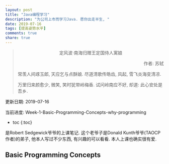 ```yaml
---
layout: post
title: "Java编程学习"
description: "为公司上市而学习Java. 愿你出走半生, "
date: 2019-07-16
tags: [提高姿势水平]
comments: true
share: true
---
```



> <span style="text-align:center; display:block">定风波·南海归赠王定国侍人寓娘</span>
> 
> <span style="text-align:right; display:block">作者: 苏轼</span>
> 
> 常羡人间琢玉郎, 天应乞与点酥娘. 尽道清歌传皓齿, 风起, 雪飞炎海变清凉.
> 
> 万里归来颜愈少, 微笑, 笑时犹带岭梅香. 试问岭南应不好, 却道: 此心安处是吾乡. 


更新日期: 2019-07-16

当前进度: Week-1-Basic-Programming-Concepts-why-programming

* toc
{:toc}

是Robert Sedgewick爷爷的上课笔记. 这个老爷子是Donald Kunth爷爷(TAOCP作者)的弟子, 他本人写过不少东西, 有兴趣的可以看看. 本人上课也确实很有爱. 


## Basic Programming Concepts